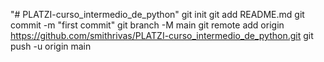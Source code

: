 "# PLATZI-curso_intermedio_de_python"  git init git add README.md git commit -m "first commit" git branch -M main git remote add origin https://github.com/smithrivas/PLATZI-curso_intermedio_de_python.git git push -u origin main
